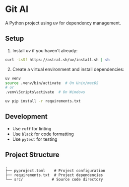 # Git AI

A Python project using uv for dependency management.

## Setup

1. Install uv if you haven't already:
```bash
curl -LsSf https://astral.sh/uv/install.sh | sh
```

2. Create a virtual environment and install dependencies:
```bash
uv venv
source .venv/bin/activate  # On Unix/macOS
# or
.venv\Scripts\activate  # On Windows

uv pip install -r requirements.txt
```

## Development

- Use `ruff` for linting
- Use `black` for code formatting
- Use `pytest` for testing

## Project Structure

```
.
├── pyproject.toml    # Project configuration
├── requirements.txt  # Project dependencies
└── src/             # Source code directory
``` 